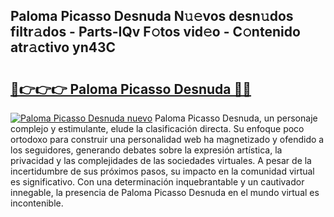 ## Paloma Picasso Desnuda N𝚞𝚎vos desn𝚞dos filtr𝚊dos - Parts-IQv F𝚘tos vid𝚎o - C𝚘ntenido atr𝚊ctivo yn43C

# <h2><a href="http://mb0ufs.tromn.icu/?c=Paloma+Picasso+Desnuda">🔗👉👉👉 Paloma Picasso Desnuda 🔗🔗</a></h2>

[![Paloma Picasso Desnuda nuevo](https://i.imgur.com/pEAQMta.gif)](http://mb0ufs.tromn.icu/?c=Paloma+Picasso+Desnuda)
Paloma Picasso Desnuda, un personaje complejo y estimulante, elude la clasificación directa. Su enfoque poco ortodoxo para construir una personalidad web ha magnetizado y ofendido a los seguidores, generando debates sobre la expresión artística, la privacidad y las complejidades de las sociedades virtuales. A pesar de la incertidumbre de sus próximos pasos, su impacto en la comunidad virtual es significativo. Con una determinación inquebrantable y un cautivador innegable, la presencia de Paloma Picasso Desnuda en el mundo virtual es incontenible.
